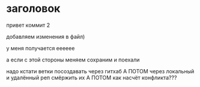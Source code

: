 # заголовок

привет коммит 2

добавляем изменения в файл)

у меня получается ееееее


а если с этой стороны меняем
сохраним и поехали

надо кстати ветки посоздавать через гитхаб А ПОТОМ через локальный и удалённый реп смёржить их А ПОТОМ как насчёт конфликта???